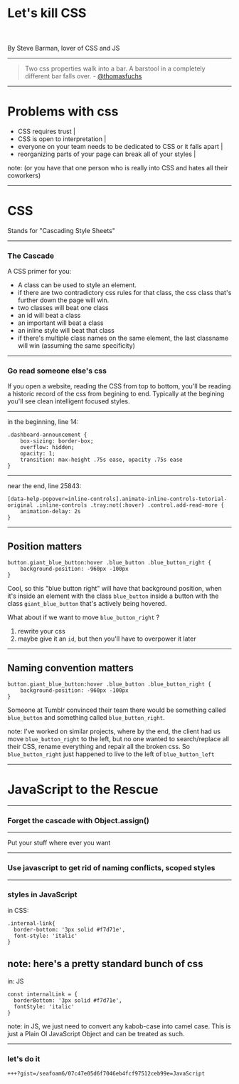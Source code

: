 # Let's kill <span class="gold">CSS</span>
<br>
<br>
<span class="byline">By Steve Barman, lover of CSS and JS</span>

---

> Two css properties walk into a bar. A barstool in a completely different bar falls over. - [@thomasfuchs](https://twitter.com/thomasfuchs)

---

# Problems with css
- CSS requires trust |
- CSS is open to interpretation |
- everyone on your team needs to be dedicated to CSS or it falls apart |
- reorganizing parts of your page can break all of your styles |

note: (or you have that one person who is really into CSS and hates all their coworkers) 

---

# CSS
Stands for "Cascading Style Sheets"

---

### The Cascade

A CSS primer for you: 
- A class can be used to style an element. 
- if there are two contradictory css rules for that class, the css class that's further down the page will win. 
- two classes will beat one class
- an id will beat a class
- an important will beat a class
- an inline style will beat that class
- if there's multiple class names on the same element, the last classname will win (assuming the same specificity)

---

### Go read someone else's css

If you open a website, reading the CSS from top to bottom, you'll be reading a historic record of the css from begining to end. Typically at the begining you'll see clean intelligent focused styles. 

---

in the beginning, line 14: 

```
.dashboard-announcement {
    box-sizing: border-box;
    overflow: hidden;
    opacity: 1;
    transition: max-height .75s ease, opacity .75s ease
}
```

---

near the end, line 25843:

```
[data-help-popover=inline-controls].animate-inline-controls-tutorial-original .inline-controls .tray:not(:hover) .control.add-read-more {
    animation-delay: 2s
}

```

---

## Position matters

```
button.giant_blue_button:hover .blue_button .blue_button_right {
    background-position: -960px -100px
}
```
Cool, so this "blue button right" will have that background position, when it's inside an element with the class `blue_button` inside a button with the class `giant_blue_button` that's actively being hovered.

What about if we want to move `blue_button_right` ? 
1) rewrite your css
2) maybe give it an `id`, but then you'll have to overpower it later

---

## Naming convention matters

```
button.giant_blue_button:hover .blue_button .blue_button_right {
    background-position: -960px -100px
}
```

Someone at Tumblr convinced their team there would be something called `blue_button` and something called `blue_button_right`. 

note: I've worked on similar projects, where by the end, the client had us move `blue_button_right` to the left, but no one wanted to search/replace all their CSS, rename everything and repair all the broken css. So `blue_button_right` just happened to live to the left of `blue_button_left`

---

# JavaScript to the Rescue

---

### Forget the cascade with Object.assign()

---

Put your stuff where ever you want

--- 

### Use javascript to get rid of naming conflicts, scoped styles

---

### styles in JavaScript

in CSS:
```
.internal-link{
  border-bottom: '3px solid #f7d71e',
  font-style: 'italic'
}
```
note: here's a pretty standard bunch of css
---

in: JS
```
const internalLink = {
  borderBottom: '3px solid #f7d71e',
  fontStyle: 'italic'
}
```
note: in JS, we just need to convert any kabob-case into camel case. This is just a Plain Ol JavaScript Object and can be treated as such. 

---

### let's do it

```
+++?gist=/seafoam6/07c47e05d6f7046eb4fcf97512ceb99e=JavaScript
```